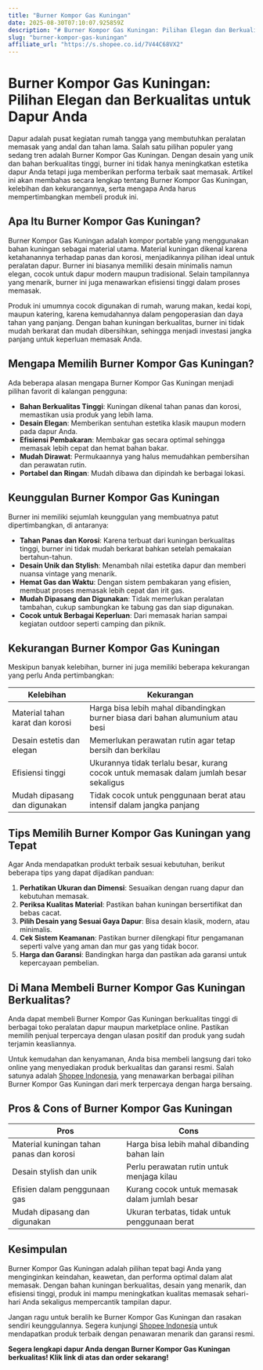 ```yaml
---
title: "Burner Kompor Gas Kuningan"
date: 2025-08-30T07:10:07.925859Z
description: "# Burner Kompor Gas Kuningan: Pilihan Elegan dan Berkualitas untuk Dapur Anda..."
slug: "burner-kompor-gas-kuningan"
affiliate_url: "https://s.shopee.co.id/7V44C68VX2"
---
```

# Burner Kompor Gas Kuningan: Pilihan Elegan dan Berkualitas untuk Dapur Anda

Dapur adalah pusat kegiatan rumah tangga yang membutuhkan peralatan memasak yang andal dan tahan lama. Salah satu pilihan populer yang sedang tren adalah Burner Kompor Gas Kuningan. Dengan desain yang unik dan bahan berkualitas tinggi, burner ini tidak hanya meningkatkan estetika dapur Anda tetapi juga memberikan performa terbaik saat memasak. Artikel ini akan membahas secara lengkap tentang Burner Kompor Gas Kuningan, kelebihan dan kekurangannya, serta mengapa Anda harus mempertimbangkan membeli produk ini.

## Apa Itu Burner Kompor Gas Kuningan?

Burner Kompor Gas Kuningan adalah kompor portable yang menggunakan bahan kuningan sebagai material utama. Material kuningan dikenal karena ketahanannya terhadap panas dan korosi, menjadikannya pilihan ideal untuk peralatan dapur. Burner ini biasanya memiliki desain minimalis namun elegan, cocok untuk dapur modern maupun tradisional. Selain tampilannya yang menarik, burner ini juga menawarkan efisiensi tinggi dalam proses memasak.

Produk ini umumnya cocok digunakan di rumah, warung makan, kedai kopi, maupun katering, karena kemudahannya dalam pengoperasian dan daya tahan yang panjang. Dengan bahan kuningan berkualitas, burner ini tidak mudah berkarat dan mudah dibersihkan, sehingga menjadi investasi jangka panjang untuk keperluan memasak Anda.

## Mengapa Memilih Burner Kompor Gas Kuningan?

Ada beberapa alasan mengapa Burner Kompor Gas Kuningan menjadi pilihan favorit di kalangan pengguna:

- **Bahan Berkualitas Tinggi**: Kuningan dikenal tahan panas dan korosi, memastikan usia produk yang lebih lama.
- **Desain Elegan**: Memberikan sentuhan estetika klasik maupun modern pada dapur Anda.
- **Efisiensi Pembakaran**: Membakar gas secara optimal sehingga memasak lebih cepat dan hemat bahan bakar.
- **Mudah Dirawat**: Permukaannya yang halus memudahkan pembersihan dan perawatan rutin.
- **Portabel dan Ringan**: Mudah dibawa dan dipindah ke berbagai lokasi.

## Keunggulan Burner Kompor Gas Kuningan

Burner ini memiliki sejumlah keunggulan yang membuatnya patut dipertimbangkan, di antaranya:

- **Tahan Panas dan Korosi**: Karena terbuat dari kuningan berkualitas tinggi, burner ini tidak mudah berkarat bahkan setelah pemakaian bertahun-tahun.
- **Desain Unik dan Stylish**: Menambah nilai estetika dapur dan memberi nuansa vintage yang menarik.
- **Hemat Gas dan Waktu**: Dengan sistem pembakaran yang efisien, membuat proses memasak lebih cepat dan irit gas.
- **Mudah Dipasang dan Digunakan**: Tidak memerlukan peralatan tambahan, cukup sambungkan ke tabung gas dan siap digunakan.
- **Cocok untuk Berbagai Keperluan**: Dari memasak harian sampai kegiatan outdoor seperti camping dan piknik.

## Kekurangan Burner Kompor Gas Kuningan

Meskipun banyak kelebihan, burner ini juga memiliki beberapa kekurangan yang perlu Anda pertimbangkan:

| Kelebihan | Kekurangan |
| --------- | ----------- |
| Material tahan karat dan korosi | Harga bisa lebih mahal dibandingkan burner biasa dari bahan alumunium atau besi |
| Desain estetis dan elegan | Memerlukan perawatan rutin agar tetap bersih dan berkilau |
| Efisiensi tinggi | Ukurannya tidak terlalu besar, kurang cocok untuk memasak dalam jumlah besar sekaligus |
| Mudah dipasang dan digunakan | Tidak cocok untuk penggunaan berat atau intensif dalam jangka panjang |

## Tips Memilih Burner Kompor Gas Kuningan yang Tepat

Agar Anda mendapatkan produkt terbaik sesuai kebutuhan, berikut beberapa tips yang dapat dijadikan panduan:

1. **Perhatikan Ukuran dan Dimensi**: Sesuaikan dengan ruang dapur dan kebutuhan memasak.
2. **Periksa Kualitas Material**: Pastikan bahan kuningan bersertifikat dan bebas cacat.
3. **Pilih Desain yang Sesuai Gaya Dapur**: Bisa desain klasik, modern, atau minimalis.
4. **Cek Sistem Keamanan**: Pastikan burner dilengkapi fitur pengamanan seperti valve yang aman dan mur gas yang tidak bocor.
5. **Harga dan Garansi**: Bandingkan harga dan pastikan ada garansi untuk kepercayaan pembelian.

## Di Mana Membeli Burner Kompor Gas Kuningan Berkualitas?

Anda dapat membeli Burner Kompor Gas Kuningan berkualitas tinggi di berbagai toko peralatan dapur maupun marketplace online. Pastikan memilih penjual terpercaya dengan ulasan positif dan produk yang sudah terjamin keasliannya.

Untuk kemudahan dan kenyamanan, Anda bisa membeli langsung dari toko online yang menyediakan produk berkualitas dan garansi resmi. Salah satunya adalah [Shopee Indonesia](https://s.shopee.co.id/7V44C68VX2), yang menawarkan berbagai pilihan Burner Kompor Gas Kuningan dari merk terpercaya dengan harga bersaing.

## Pros & Cons of Burner Kompor Gas Kuningan

| **Pros**                                       | **Cons**                                    |
|------------------------------------------------|----------------------------------------------|
| Material kuningan tahan panas dan korosi     | Harga bisa lebih mahal dibanding bahan lain |
| Desain stylish dan unik                        | Perlu perawatan rutin untuk menjaga kilau |
| Efisien dalam penggunaan gas                  | Kurang cocok untuk memasak dalam jumlah besar |
| Mudah dipasang dan digunakan                  | Ukuran terbatas, tidak untuk penggunaan berat |

## Kesimpulan

Burner Kompor Gas Kuningan adalah pilihan tepat bagi Anda yang menginginkan keindahan, keawetan, dan performa optimal dalam alat memasak. Dengan bahan kuningan berkualitas, desain yang menarik, dan efisiensi tinggi, produk ini mampu meningkatkan kualitas memasak sehari-hari Anda sekaligus mempercantik tampilan dapur.

Jangan ragu untuk beralih ke Burner Kompor Gas Kuningan dan rasakan sendiri keunggulannya. Segera kunjungi [Shopee Indonesia](https://s.shopee.co.id/7V44C68VX2) untuk mendapatkan produk terbaik dengan penawaran menarik dan garansi resmi.

**Segera lengkapi dapur Anda dengan Burner Kompor Gas Kuningan berkualitas! Klik link di atas dan order sekarang!**
